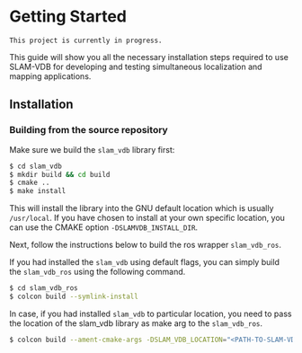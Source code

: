 # Getting Started

```{warning}
This project is currently in progress.
```

This guide will show you all the necessary installation steps required to use SLAM-VDB for developing and testing simultaneous localization and mapping applications.

## Installation

### Building from the source repository

Make sure we build the `slam_vdb` library first:

``` sh
$ cd slam_vdb
$ mkdir build && cd build
$ cmake ..
$ make install
```

This will install the library into the GNU default location which is usually `/usr/local`. If you have chosen to install at your own specific location, you can use the CMAKE option `-DSLAMVDB_INSTALL_DIR`.

Next, follow the instructions below to build the ros wrapper `slam_vdb_ros`.

If you had installed the `slam_vdb` using default flags, you can simply build the `slam_vdb_ros` using the following command.

```sh
$ cd slam_vdb_ros
$ colcon build --symlink-install
```

In case, if you had installed `slam_vdb` to particular location, you need to pass the location of the slam_vdb library as make arg to the `slam_vdb_ros`.

```sh
$ colcon build --ament-cmake-args -DSLAM_VDB_LOCATION="<PATH-TO-SLAM-VDB-INSTALL-DIRECTORY>"
```